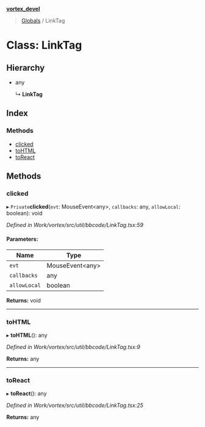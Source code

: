 **[vortex_devel](../README.md)**

> [Globals](../globals.md) / LinkTag

# Class: LinkTag

## Hierarchy

* any

  ↳ **LinkTag**

## Index

### Methods

* [clicked](linktag.md#clicked)
* [toHTML](linktag.md#tohtml)
* [toReact](linktag.md#toreact)

## Methods

### clicked

▸ `Private`**clicked**(`evt`: MouseEvent\<any>, `callbacks`: any, `allowLocal`: boolean): void

*Defined in Work/vortex/src/util/bbcode/LinkTag.tsx:59*

#### Parameters:

Name | Type |
------ | ------ |
`evt` | MouseEvent\<any> |
`callbacks` | any |
`allowLocal` | boolean |

**Returns:** void

___

### toHTML

▸ **toHTML**(): any

*Defined in Work/vortex/src/util/bbcode/LinkTag.tsx:9*

**Returns:** any

___

### toReact

▸ **toReact**(): any

*Defined in Work/vortex/src/util/bbcode/LinkTag.tsx:25*

**Returns:** any
